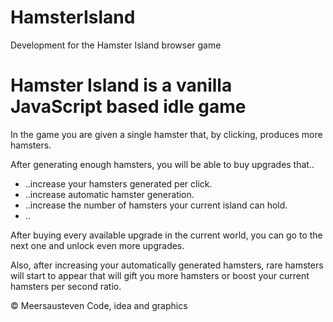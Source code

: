 # HamsterIsland
Development for the Hamster Island browser game

Hamster Island is a vanilla JavaScript based idle game
===
In the game you are given a single hamster that, by clicking, produces more hamsters.

After generating enough hamsters, you will be able to buy upgrades that..
- ..increase your hamsters generated per click.
- ..increase automatic hamster generation.
- ..increase the number of hamsters your current island can hold.
- ..

After buying every available upgrade in the current world, you can go to the next one and unlock even more upgrades.

Also, after increasing your automatically generated hamsters, rare hamsters will start to appear that will gift
you more hamsters or boost your current hamsters per second ratio.


© Meersausteven
Code, idea and graphics
